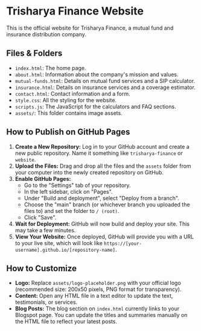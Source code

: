 # Trisharya Finance Website

This is the official website for Trisharya Finance, a mutual fund and insurance distribution company.

## Files & Folders

- `index.html`: The home page.
- `about.html`: Information about the company's mission and values.
- `mutual-funds.html`: Details on mutual fund services and a SIP calculator.
- `insurance.html`: Details on insurance services and a coverage estimator.
- `contact.html`: Contact information and a form.
- `style.css`: All the styling for the website.
- `scripts.js`: The JavaScript for the calculators and FAQ sections.
- `assets/`: This folder contains image assets.

## How to Publish on GitHub Pages

1.  **Create a New Repository:** Log in to your GitHub account and create a new public repository. Name it something like `trisharya-finance` or `website`.
2.  **Upload the Files:** Drag and drop all the files and the `assets` folder from your computer into the newly created repository on GitHub.
3.  **Enable GitHub Pages:**
    * Go to the "Settings" tab of your repository.
    * In the left sidebar, click on "Pages".
    * Under "Build and deployment", select "Deploy from a branch".
    * Choose the "main" branch (or whichever branch you uploaded the files to) and set the folder to `/ (root)`.
    * Click "Save".
4.  **Wait for Deployment:** GitHub will now build and deploy your site. This may take a few minutes.
5.  **View Your Website:** Once deployed, GitHub will provide you with a URL to your live site, which will look like `https://[your-username].github.io/[repository-name]`.

## How to Customize

- **Logo:** Replace `assets/logo-placeholder.png` with your official logo (recommended size: 200x50 pixels, PNG format for transparency).
- **Content:** Open any HTML file in a text editor to update the text, testimonials, or services.
- **Blog Posts:** The blog section on `index.html` currently links to your Blogspot page. You can update the titles and summaries manually on the HTML file to reflect your latest posts.